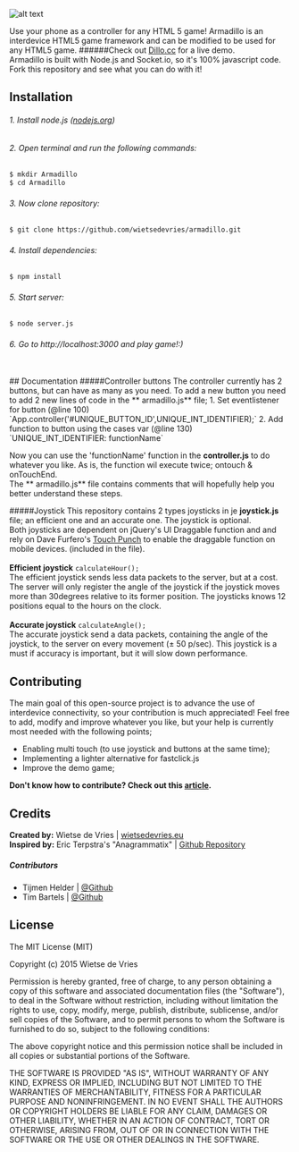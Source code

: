 ![alt text](https://github.com/wietsedevries/armadillo/raw/master/public/assets/css/images/icon.png "Armadillo, interdevice HTML5 game framework")

Use your phone as a controller for any HTML 5 game!
Armadillo is an interdevice HTML5 game framework and can be modified to be used for any HTML5 game.
######Check out [Dillo.cc](http://dillo.cc) for a live demo.
<br/>
Armadillo is built with Node.js and Socket.io, so it's 100% javascript code.
Fork this repository and see what you can do with it!

##  Installation
###### 1. Install node.js ([nodejs.org](http://nodejs.org))
###### 2. Open terminal and run the following commands:
```sh
$ mkdir Armadillo
$ cd Armadillo
```
###### 3. Now clone repository:
```sh
$ git clone https://github.com/wietsedevries/armadillo.git
```
###### 4. Install dependencies:
```sh
$ npm install
```
###### 5. Start server:
```sh
$ node server.js
```
###### 6. Go to http://localhost:3000 and play game!:)
<br/>
## Documentation
#####Controller buttons
The controller currently has 2 buttons, but can have as many as you need. To add a new button you need to add 2 new lines of code in the ** armadillo.js** file;
1. Set eventlistener for button (@line 100)
<br/>`App.controller('#UNIQUE_BUTTON_ID',UNIQUE_INT_IDENTIFIER);`
2. Add function to button using the cases var (@line 130)
<br/> `UNIQUE_INT_IDENTIFIER: functionName`

Now you can use the 'functionName' function in the **controller.js** to do whatever you like. As is, the function wil execute twice; ontouch & onTouchEnd.<br/>
The ** armadillo.js** file contains comments that will hopefully help you better understand these steps.


#####Joystick
This repository contains 2 types joysticks in je **joystick.js** file; an efficient one and an accurate one. The joystick is optional.
<br/>Both joysticks are dependent on jQuery's UI Draggable function and and rely on Dave Furfero's [Touch Punch](http://touchpunch.furf.com/) to enable the draggable function on mobile devices. (included in the file). <br/><br/>
**Efficient joystick**  `calculateHour();` <br/>
The efficient joystick sends less data packets to the server, but at a cost. The server will only register the angle of the joystick if the joystick moves more than 30degrees relative to its former position. The joysticks knows 12 positions equal to the hours on the clock.<br/><br/>
**Accurate joystick** `calculateAngle();` <br/>
The accurate joystick send a data packets, containing the angle of the joystick, to the server on every movement (± 50 p/sec). This joystick is a must if accuracy is important, but it will slow down performance.



##  Contributing
The main goal of this open-source project is to advance the use of interdevice connectivity, so your contribution is much appreciated! Feel free to add, modify and improve whatever you like, but your help is currently most needed with the following points;
- Enabling multi touch (to use joystick and buttons at the same time);
- Implementing a lighter alternative for fastclick.js
- Improve the demo game;

**Don't know how to contribute? Check out this [article](https://guides.github.com/activities/contributing-to-open-source/).**

##  Credits
**Created by:** Wietse de Vries | [wietsedevries.eu](http://wietsedevries.eu) <br/>
**Inspired by:** Eric Terpstra's "Anagrammatix" | [Github Repository](https://github.com/ericterpstra/anagrammatix)
##### Contributors
- Tijmen Helder | [@Github](https://github.com/TijmenH)
- Tim Bartels | [@Github](https://github.com/timbartels)

##  License
The MIT License (MIT)

Copyright (c) 2015 Wietse de Vries

Permission is hereby granted, free of charge, to any person obtaining a copy
of this software and associated documentation files (the "Software"), to deal
in the Software without restriction, including without limitation the rights
to use, copy, modify, merge, publish, distribute, sublicense, and/or sell
copies of the Software, and to permit persons to whom the Software is
furnished to do so, subject to the following conditions:

The above copyright notice and this permission notice shall be included in all
copies or substantial portions of the Software.

THE SOFTWARE IS PROVIDED "AS IS", WITHOUT WARRANTY OF ANY KIND, EXPRESS OR
IMPLIED, INCLUDING BUT NOT LIMITED TO THE WARRANTIES OF MERCHANTABILITY,
FITNESS FOR A PARTICULAR PURPOSE AND NONINFRINGEMENT. IN NO EVENT SHALL THE
AUTHORS OR COPYRIGHT HOLDERS BE LIABLE FOR ANY CLAIM, DAMAGES OR OTHER
LIABILITY, WHETHER IN AN ACTION OF CONTRACT, TORT OR OTHERWISE, ARISING FROM,
OUT OF OR IN CONNECTION WITH THE SOFTWARE OR THE USE OR OTHER DEALINGS IN THE
SOFTWARE.
